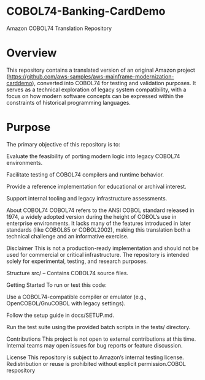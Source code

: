 # COBOL74-Banking-CardDemo
Amazon COBOL74 Translation Repository
# Overview
This repository contains a translated version of an original Amazon project (https://github.com/aws-samples/aws-mainframe-modernization-carddemo), converted into COBOL74 for testing and validation purposes. It serves as a technical exploration of legacy system compatibility, with a focus on how modern software concepts can be expressed within the constraints of historical programming languages.

# Purpose
The primary objective of this repository is to:

Evaluate the feasibility of porting modern logic into legacy COBOL74 environments.

Facilitate testing of COBOL74 compilers and runtime behavior.

Provide a reference implementation for educational or archival interest.

Support internal tooling and legacy infrastructure assessments.

About COBOL74
COBOL74 refers to the ANSI COBOL standard released in 1974, a widely adopted version during the height of COBOL’s use in enterprise environments. It lacks many of the features introduced in later standards (like COBOL85 or COBOL2002), making this translation both a technical challenge and an informative exercise.

Disclaimer
This is not a production-ready implementation and should not be used for commercial or critical infrastructure. The repository is intended solely for experimental, testing, and research purposes.

Structure
src/ – Contains COBOL74 source files.

Getting Started
To run or test this code:

Use a COBOL74-compatible compiler or emulator (e.g., OpenCOBOL/GnuCOBOL with legacy settings).

Follow the setup guide in docs/SETUP.md.

Run the test suite using the provided batch scripts in the tests/ directory.

Contributions
This project is not open to external contributions at this time. Internal teams may open issues for bug reports or feature discussion.

License
This repository is subject to Amazon’s internal testing license. Redistribution or reuse is prohibited without explicit permission.COBOL respository
